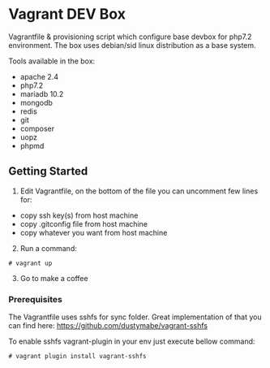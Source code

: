 # Vagrant DEV Box

Vagrantfile & provisioning script which configure base devbox for php7.2 environment. The box uses debian/sid linux distribution as a base system.

Tools available in the box:
- apache 2.4
- php7.2
- mariadb 10.2
- mongodb 
- redis
- git 
- composer
- uopz
- phpmd

## Getting Started

1. Edit Vagrantfile, on the bottom of the file you can uncomment few lines for:
  - copy ssh key(s) from host machine
  - copy .gitconfig file from host machine
  - copy whatever you want from host machine

2. Run a command:

```
# vagrant up
```

3. Go to make a coffee



### Prerequisites

The Vagrantfile uses sshfs for sync folder. Great implementation of that you can find here:
https://github.com/dustymabe/vagrant-sshfs

To enable sshfs vagrant-plugin in your env just execute bellow command:

```
# vagrant plugin install vagrant-sshfs
```


